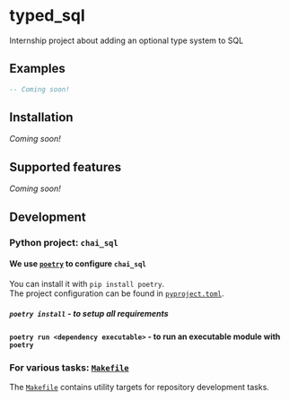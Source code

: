# typed_sql

Internship project about adding an optional type system to SQL

## Examples

<!--mkdocs-intro-examples-start-->
```sql  title="ChaiSQL"
-- Coming soon!
```
<!--mkdocs-intro-examples-end-->

<!-- :: User content -->

<!--mkdocs-intro-details-start-->
## Installation

<!-- TODO: describe how to install `typed_sql` -->
*Coming soon!*

## Supported features

<!-- TODO: describe supported & planned features -->
*Coming soon!*
<!--mkdocs-intro-details-end-->

<!-- :: Developer content -->
## Development

### Python project: `chai_sql`

#### We use [`poetry`](https://python-poetry.org/) to configure `chai_sql`

You can install it with `pip install poetry`.  
The project configuration can be found in [`pyproject.toml`](./pyproject.toml).

##### `poetry install` - to setup all requirements

#### `poetry run <dependency executable>` - to run an executable module with `poetry`

### For various tasks: [`Makefile`](./Makefile)

The [`Makefile`](./Makefile) contains utility targets for repository development tasks.
